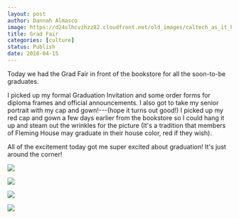 ```yaml
---
layout: post
author: Dannah Almasco
image: https://d24slhcvzhzz82.cloudfront.net/old_images/caltech_as_it_happens/6a0105349b8251970b0133ecb3049a970b.jpg
title: Grad Fair
categories: [culture]
status: Publish
date: 2010-04-15
---
```


Today we had the Grad Fair in front of the bookstore for all the soon-to-be graduates.

I picked up my formal Graduation Invitation and some order forms for diploma frames and official announcements. I also got to take my senior portrait with my cap and gown!---(hope it turns out good!) I picked up my red cap and gown a few days earlier from the bookstore so I could hang it up and steam out the wrinkles for the picture (It's a tradition that members of Fleming House may graduate in their house color, red if they wish).

All of the excitement today got me super excited about graduation! It's just around the corner!


![](https://d24slhcvzhzz82.cloudfront.net/old_images/caltech_as_it_happens/6a0105349b8251970b0133ecb30634970b.jpg)

![](https://d24slhcvzhzz82.cloudfront.net/old_images/caltech_as_it_happens/6a0105349b8251970b01347fe2e39a970c.jpg)

![](https://d24slhcvzhzz82.cloudfront.net/old_images/caltech_as_it_happens/6a0105349b8251970b0133ecb30764970b.jpg)

![](https://d24slhcvzhzz82.cloudfront.net/old_images/caltech_as_it_happens/6a0105349b8251970b01347fe2e660970c.jpg)
